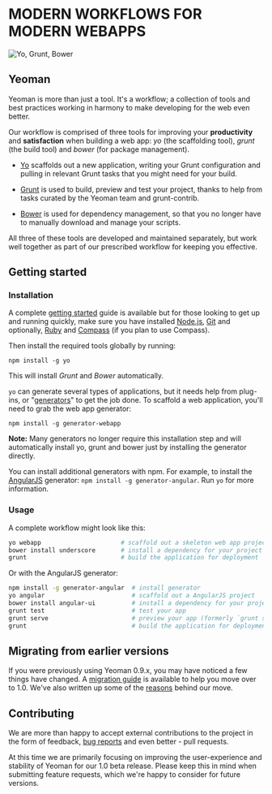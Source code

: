 # MODERN WORKFLOWS FOR MODERN WEBAPPS

<p class="toolset">
<img src="https://raw.github.com/yeoman/yeoman.io/gh-pages/media/toolset.png" alt="Yo, Grunt, Bower">
</p>

## Yeoman

Yeoman is more than just a tool. It's a workflow; a collection of tools and best practices working in harmony to make developing for the web even better. 

Our workflow is comprised of three tools for improving your **productivity** and **satisfaction** when building a web app: *yo* (the scaffolding tool), *grunt* (the build tool) and *bower* (for package management).

* [Yo](https://github.com/yeoman/yo) scaffolds out a new application, writing your Grunt configuration and pulling in relevant Grunt tasks that you might need for your build. 

* [Grunt](http://gruntjs.com) is used to build, preview and test your project, thanks to help from tasks curated by the Yeoman team and grunt-contrib. 

* [Bower](http://bower.io) is used for dependency management, so that you no longer have to manually download and manage your scripts.

All three of these tools are developed and maintained separately, but work well together as part of our prescribed workflow for keeping you effective.

## Getting started

### Installation

A complete [getting started](https://github.com/yeoman/yeoman/wiki/Getting-Started) guide is available but for those looking to get up and running quickly, make sure you have installed [Node.js](http://nodejs.org), [Git](http://git-scm.org) and optionally, [Ruby](http://ruby-lang.org) and [Compass](http://compass-style.org/install) (if you plan to use Compass).

Then install the required tools globally by running:

```
npm install -g yo
```

This will install _Grunt_ and _Bower_ automatically. 

`yo` can generate several types of applications, but it needs help from plug-ins, or "[generators](yeoman.io/community-generators.html)" to get the job done. To scaffold a web application, you'll need to grab the web app generator:

```
npm install -g generator-webapp
```

**Note:** Many generators no longer require this installation step and will automatically install yo, grunt and bower just by installing the generator directly.

You can install additional generators with npm. For example, to install the [AngularJS](http://angularjs.org) generator: `npm install -g generator-angular`. Run `yo` for more information.

### Usage

A complete workflow might look like this:

```sh
yo webapp                      # scaffold out a skeleton web app project
bower install underscore       # install a dependency for your project from Bower
grunt                          # build the application for deployment
```

Or with the AngularJS generator:

```sh
npm install -g generator-angular  # install generator
yo angular                        # scaffold out a AngularJS project
bower install angular-ui          # install a dependency for your project from Bower
grunt test                        # test your app
grunt serve                       # preview your app (formerly `grunt server`)
grunt                             # build the application for deployment
```

## Migrating from earlier versions

If you were previously using Yeoman 0.9.x, you may have noticed a few things have changed. A [migration guide](https://github.com/yeoman/yeoman/wiki/Migrate-from-0.9.6-to-1.0) is available to help you move over to 1.0. We've also written up some of the [reasons](https://github.com/yeoman/yeoman/wiki/The-Road-to-1.0) behind our move. 

## Contributing

We are more than happy to accept external contributions to the project in the form of feedback, [bug reports](https://github.com/yeoman/yeoman) and even better - pull requests. 

At this time we are primarily focusing on improving the user-experience and stability of Yeoman for our 1.0 beta release. Please keep this in mind when submitting feature requests, which we're happy to consider for future versions.